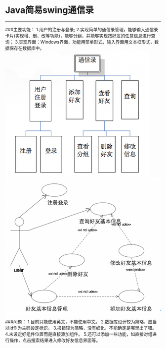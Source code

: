 # Java简易swing通信录
***
###主要功能：
1.用户的注册与登录;
2.实现简单的通信录管理，能够输入通信录卡片(实现增、删、改等功能)，能够分组，并能够实现按好友的任意信息进行查询；
3.实现界面：Windows界面，功能用菜单形式，输入界面用文本框形式，数据保存在数据库中。
![组织结构图](https://github.com/huangzyi/java-addressbook/blob/master/function.png)
![用例图](https://github.com/huangzyi/java-addressbook/blob/master/usecase.png)
###问题：
1.目前只能使用英文，不能使用中文。
2.数据库设计较为简略，应当以id作为主码设定标识。
3.报错较为简略，没有细化，不能确定是哪里出了错。
4.未设定好组件位置而是直接添加组件。
5.还可以添加一些功能，如直接对组进行操作，点击搜索结果进入修改好友信息界面等。
